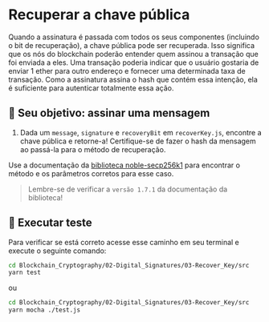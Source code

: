 # Recuperar a chave pública

Quando a assinatura é passada com todos os seus componentes (incluindo o bit de recuperação), a chave pública pode ser recuperada. Isso significa que os nós do blockchain poderão entender quem assinou a transação que foi enviada a eles. Uma transação poderia indicar que o usuário gostaria de enviar 1 ether para outro endereço e fornecer uma determinada taxa de transação. Como a assinatura assina o hash que contém essa intenção, ela é suficiente para autenticar totalmente essa ação.

## 🏁 Seu objetivo: assinar uma mensagem

1. Dada um `message`, `signature` e `recoveryBit` em `recoverKey.js`, encontre a chave pública e retorne-a! Certifique-se de fazer o hash da mensagem ao passá-la para o método de recuperação.
  
Use a documentação da [biblioteca noble-secp256k1](https://github.com/paulmillr/noble-secp256k1/tree/1.7.1) para encontrar o método e os parâmetros corretos para esse caso.

> Lembre-se de verificar a `versão 1.7.1` da documentação da biblioteca!

## 🧪 Executar teste

Para verificar se está correto acesse esse caminho em seu terminal e execute o seguinte comando:

```bash
cd Blockchain_Cryptography/02-Digital_Signatures/03-Recover_Key/src
yarn test
```

ou 

```bash
cd Blockchain_Cryptography/02-Digital_Signatures/03-Recover_Key/src
yarn mocha ./test.js
```